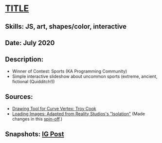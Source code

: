 # [TITLE](Link)

## Skills: JS, art, shapes/color, interactive

## Date: July 2020

## Description: 
- Winner of Contest: Sports (KA Programming Community)
- Simple interactive slideshow about uncommon sports (extreme, ancient, fictional (Quidditch!))

## Sources:
- [Drawing Tool for Curve Vertex: Troy Cook](khanacademy.org/computer-programming/curvevertexxy/4922655547326464)
- [Loading Images: Adapted from Reality Studios's "Isolation"](khanacademy.org/computer-programming/isolation/5308205429506048) (Made changes in this [spin-off](khanacademy.org/computer-programming/trying-to-make-sense-of-the-loading-images-thingy/4768803863216128).)

## Snapshots: [IG Post](https://www.instagram.com/p/CJR4vF4lIRq/?utm_source=ig_web_copy_link&igsh=MzRlODBiNWFlZA==)

